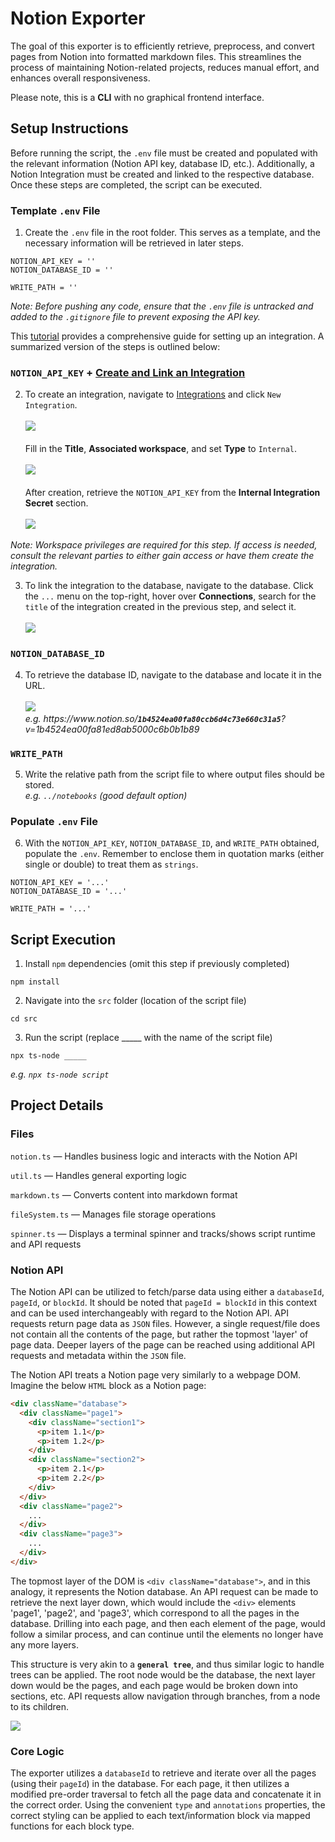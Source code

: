# Notion Exporter

The goal of this exporter is to efficiently retrieve, preprocess, and convert pages from Notion into formatted markdown files. This streamlines the process of maintaining Notion-related projects, reduces manual effort, and enhances overall responsiveness.

Please note, this is a **CLI** with no graphical frontend interface.

## Setup Instructions

Before running the script, the `.env` file must be created and populated with the relevant information (Notion API key, database ID, etc.). Additionally, a Notion Integration must be created and linked to the respective database. Once these steps are completed, the script can be executed.

### Template `.env` File

1. Create the `.env` file in the root folder. This serves as a template, and the necessary information will be retrieved in later steps.
```
NOTION_API_KEY = ''
NOTION_DATABASE_ID = ''

WRITE_PATH = ''
```
*Note: Before pushing any code, ensure that the `.env` file is untracked and added to the `.gitignore` file to prevent exposing the API key.*

This [tutorial](https://developers.notion.com/docs/create-a-notion-integration#create-your-integration-in-notion) provides a comprehensive guide for setting up an integration. A summarized version of the steps is outlined below:

### `NOTION_API_KEY` +  [Create and Link an Integration](https://developers.notion.com/docs/create-a-notion-integration#create-your-integration-in-notion)

2. To create an integration, navigate to [Integrations](https://www.notion.so/profile/integrations) and click `New Integration`. 
<br><br>![](https://files.readme.io/402cf3d-new_integrations_1.png)
<br><br>Fill in the **Title**, **Associated workspace**, and set **Type** to `Internal`.
<br><br>![](https://files.readme.io/aef3bab-new_integrations_2.png)
<br><br>After creation, retrieve the `NOTION_API_KEY` from the **Internal Integration Secret** section.
<br><br>![](https://files.readme.io/7ec836a-integrations_3.png)

*Note: Workspace privileges are required for this step. If access is needed, consult the relevant parties to either gain access or have them create the integration.*

3. To link the integration to the database, navigate to the database. Click the `...` menu on the top-right, hover over **Connections**, search for the `title` of the integration created in the previous step, and select it.
<br><br>![](https://files.readme.io/fefc809-permissions.gif)

### `NOTION_DATABASE_ID`

4. To retrieve the database ID, navigate to the database and locate it in the URL.
<br><br>![](https://files.readme.io/64967fd-small-62e5027-notion_database_id.png)
<br>*e.g. h<span>ttps://w<span>ww.<span>notion.so/**`1b4524ea00fa80ccb6d4c73e660c31a5`**?v=1b4524ea00fa81ed8ab5000c6b0b1b89*

### `WRITE_PATH`

5. Write the relative path from the script file to where output files should be stored.
<br>*e.g. `../notebooks` (good default option)*

### Populate `.env` File

6. With the `NOTION_API_KEY`, `NOTION_DATABASE_ID`, and `WRITE_PATH` obtained, populate the `.env`. Remember to enclose them in quotation marks (either single or double) to treat them as `strings`.
```
NOTION_API_KEY = '...'
NOTION_DATABASE_ID = '...'

WRITE_PATH = '...'
```

## Script Execution

1. Install `npm` dependencies (omit this step if previously completed)
```
npm install
```

2. Navigate into the `src` folder (location of the script file)
```
cd src
```

3. Run the script (replace _____ with the name of the script file)
```
npx ts-node _____
```
*e.g. `npx ts-node script`*

## Project Details

### Files

`notion.ts` — Handles business logic and interacts with the Notion API

`util.ts` — Handles general exporting logic

`markdown.ts` — Converts content into markdown format

`fileSystem.ts` — Manages file storage operations

`spinner.ts` — Displays a terminal spinner and tracks/shows script runtime and API requests

### Notion API

The Notion API can be utilized to fetch/parse data using either a `databaseId`, `pageId`, or `blockId`. It should be noted that `pageId = blockId` in this context and can be used interchangeably with regard to the Notion API. API requests return page data as `JSON` files. However, a single request/file does not contain all the contents of the page, but rather the topmost 'layer' of page data. Deeper layers of the page can be reached using additional API requests and metadata within the `JSON` file.

The Notion API treats a Notion page very similarly to a webpage DOM. Imagine the below `HTML` block as a Notion page:

```html
<div className="database">
  <div className="page1">
    <div className="section1">
      <p>item 1.1</p>
      <p>item 1.2</p>
    </div>
    <div className="section2">
      <p>item 2.1</p>
      <p>item 2.2</p>
    </div>
  </div>
  <div className="page2">
    ...
  </div>
  <div className="page3">
    ...
  </div>
</div>
```

The topmost layer of the DOM is `<div className="database">`, and in this analogy, it represents the Notion database. An API request can be made to retrieve the next layer down, which would include the `<div>` elements 'page1', 'page2', and 'page3', which correspond to all the pages in the database. Drilling into each page, and then each element of the page, would follow a similar process, and can continue until the elements no longer have any more layers.

This structure is very akin to a **`general tree`**, and thus similar logic to handle trees can be applied. The root node would be the database, the next layer down would be the pages, and each page would be broken down into sections, etc. API requests allow navigation through branches, from a node to its children.

![](https://media.geeksforgeeks.org/wp-content/uploads/20200324122406/GenricTree.png)

### Core Logic

The exporter utilizes a `databaseId` to retrieve and iterate over all the pages (using their `pageId`) in the database. For each page, it then utilizes a modified pre-order traversal to fetch all the page data and concatenate it in the correct order. Using the convenient `type` and `annotations` properties, the correct styling can be applied to each text/information block via mapped functions for each block type.

